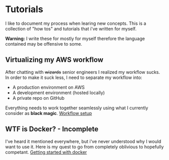 # Tutorials
I like to document my process when learing new concepts. This is a collection of "how tos" and tutorials that i've written for myself. 

**Warning:** I write these for mostly for myself therefore the language contained may be offensive to some. 

## Virtualizing my AWS workflow
After chatting with ~~wizards~~ senior engineers I realized my workflow sucks. In order to make it suck less, I need to separate my workflow into:

- A production environment on AWS
- A development environment (hosted locally)
- A private repo on GitHub

Everything needs to work together seamlessly using what I currently consider as **black magic**.
[Workflow setup](tutorials/workflow-setup)

## WTF is Docker? - Incomplete
I've heard it mentioned everywhere, but i've never understood why I would want to use it. Here is my quest to go from completely oblivious to hopefully competant.
[Getting started with docker](tutorials/docker/setup)
